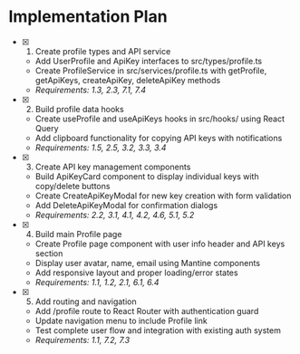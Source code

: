 # Implementation Plan

- [x] 1. Create profile types and API service

  - Add UserProfile and ApiKey interfaces to src/types/profile.ts
  - Create ProfileService in src/services/profile.ts with getProfile, getApiKeys, createApiKey, deleteApiKey methods
  - _Requirements: 1.3, 2.3, 7.1, 7.4_

- [x] 2. Build profile data hooks

  - Create useProfile and useApiKeys hooks in src/hooks/ using React Query
  - Add clipboard functionality for copying API keys with notifications
  - _Requirements: 1.5, 2.5, 3.2, 3.3, 3.4_

- [x] 3. Create API key management components

  - Build ApiKeyCard component to display individual keys with copy/delete buttons
  - Create CreateApiKeyModal for new key creation with form validation
  - Add DeleteApiKeyModal for confirmation dialogs
  - _Requirements: 2.2, 3.1, 4.1, 4.2, 4.6, 5.1, 5.2_

- [x] 4. Build main Profile page

  - Create Profile page component with user info header and API keys section
  - Display user avatar, name, email using Mantine components
  - Add responsive layout and proper loading/error states
  - _Requirements: 1.1, 1.2, 2.1, 6.1, 6.4_

- [x] 5. Add routing and navigation
  - Add /profile route to React Router with authentication guard
  - Update navigation menu to include Profile link
  - Test complete user flow and integration with existing auth system
  - _Requirements: 1.1, 7.2, 7.3_
